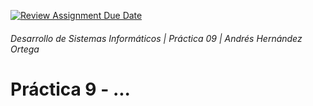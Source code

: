 [![Review Assignment Due Date](https://classroom.github.com/assets/deadline-readme-button-8d59dc4de5201274e310e4c54b9627a8934c3b88527886e3b421487c677d23eb.svg)](https://classroom.github.com/a/fmDo8ROl)

###### Desarrollo de Sistemas Informáticos | Práctica 09 | Andrés Hernández Ortega

# Práctica 9 - ...